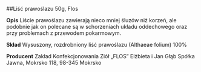 ##Liść prawoślazu 50g, Flos

**Opis** Liście prawoślazu zawierają nieco mniej śluzów niż korzeń, ale podobnie jak on polecane są w schorzeniach układu oddechowego oraz przy problemach z przewodem pokarmowym.

**Skład** Wysuszony, rozdrobniony liść prawoślazu (Althaeae folium) 100%

**Producent** Zakład Konfekcjonowania Ziół „FLOS” Elżbieta i Jan Głąb Spółka Jawna, Mokrsko 118, 98-345 Mokrsko

